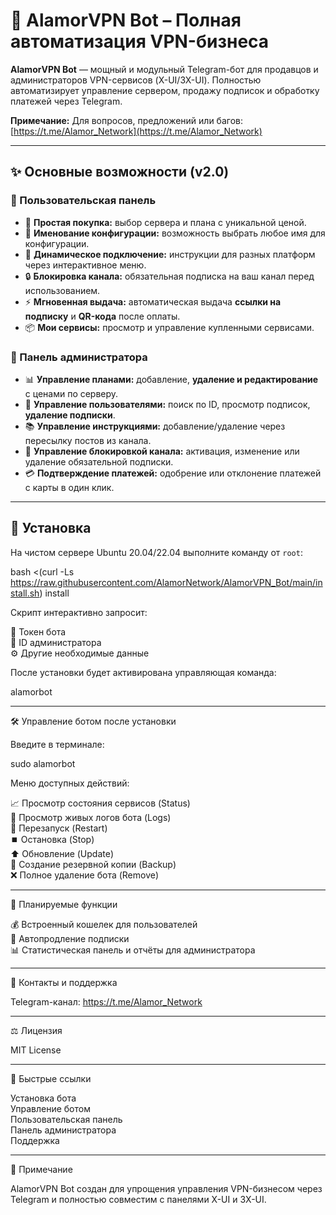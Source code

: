 # 🚀 AlamorVPN Bot – Полная автоматизация VPN-бизнеса

**AlamorVPN Bot** — мощный и модульный Telegram-бот для продавцов и администраторов VPN-сервисов (X-UI/3X-UI). Полностью автоматизирует управление сервером, продажу подписок и обработку платежей через Telegram.  

**Примечание:** Для вопросов, предложений или багов: [https://t.me/Alamor_Network](https://t.me/Alamor_Network)

---

## ✨ Основные возможности (v2.0)

### 👤 Пользовательская панель
- 🛒 **Простая покупка:** выбор сервера и плана с уникальной ценой.  
- 📝 **Именование конфигурации:** возможность выбрать любое имя для конфигурации.  
- 📲 **Динамическое подключение:** инструкции для разных платформ через интерактивное меню.  
- 🔒 **Блокировка канала:** обязательная подписка на ваш канал перед использованием.  
- ⚡ **Мгновенная выдача:** автоматическая выдача **ссылки на подписку** и **QR-кода** после оплаты.  
- 📦 **Мои сервисы:** просмотр и управление купленными сервисами.  

### 💼 Панель администратора
- 📊 **Управление планами:** добавление, **удаление и редактирование** с ценами по серверу.  
- 👥 **Управление пользователями:** поиск по ID, просмотр подписок, **удаление подписки**.  
- 📚 **Управление инструкциями:** добавление/удаление через пересылку постов из канала.  
- 🔐 **Управление блокировкой канала:** активация, изменение или удаление обязательной подписки.  
- 💳 **Подтверждение платежей:** одобрение или отклонение платежей с карты в один клик.  

---

## 🚀 Установка

На чистом сервере Ubuntu 20.04/22.04 выполните команду от `root`:

bash <(curl -Ls https://raw.githubusercontent.com/AlamorNetwork/AlamorVPN_Bot/main/install.sh) install

Скрипт интерактивно запросит:

🔑 Токен бота  
🧑 ID администратора  
⚙️ Другие необходимые данные

После установки будет активирована управляющая команда:

alamorbot

---

🛠️ Управление ботом после установки

Введите в терминале:

sudo alamorbot

Меню доступных действий:

📈 Просмотр состояния сервисов (Status)  
📜 Просмотр живых логов бота (Logs)  
🔄 Перезапуск (Restart)  
⏹️ Остановка (Stop)  
⬆️ Обновление (Update)  
💾 Создание резервной копии (Backup)  
❌ Полное удаление бота (Remove)  

---

🔮 Планируемые функции

💰 Встроенный кошелек для пользователей  
🔁 Автопродление подписки  
📊 Статистическая панель и отчёты для администратора  

---

📌 Контакты и поддержка

Telegram-канал: https://t.me/Alamor_Network

---

⚖️ Лицензия

MIT License

---

🔗 Быстрые ссылки

Установка бота  
Управление ботом  
Пользовательская панель  
Панель администратора  
Поддержка  

---

📌 Примечание

AlamorVPN Bot создан для упрощения управления VPN-бизнесом через Telegram и полностью совместим с панелями X-UI и 3X-UI.
